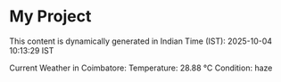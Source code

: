 # My Project

This content is dynamically generated in Indian Time (IST): 2025-10-04 10:13:29 IST


Current Weather in Coimbatore:
Temperature: 28.88 °C
Condition: haze
